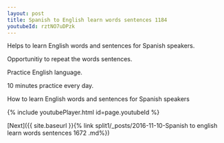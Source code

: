 ```yaml
---
layout: post
title: Spanish to English learn words sentences 1184 
youtubeId: rztNO7uDPzk
---
```

 
 
Helps to learn English words and sentences for Spanish speakers.

Opportunitiy to repeat the words sentences. 

Practice English language. 
 
10 minutes practice every day. 
 
How to learn English words and sentences for Spanish speakers 
 
{% include youtubePlayer.html id=page.youtubeId %}
 
 
[Next]({{ site.baseurl }}{% link  split1/_posts/2016-11-10-Spanish to english learn words sentences 1672 .md%})
 
